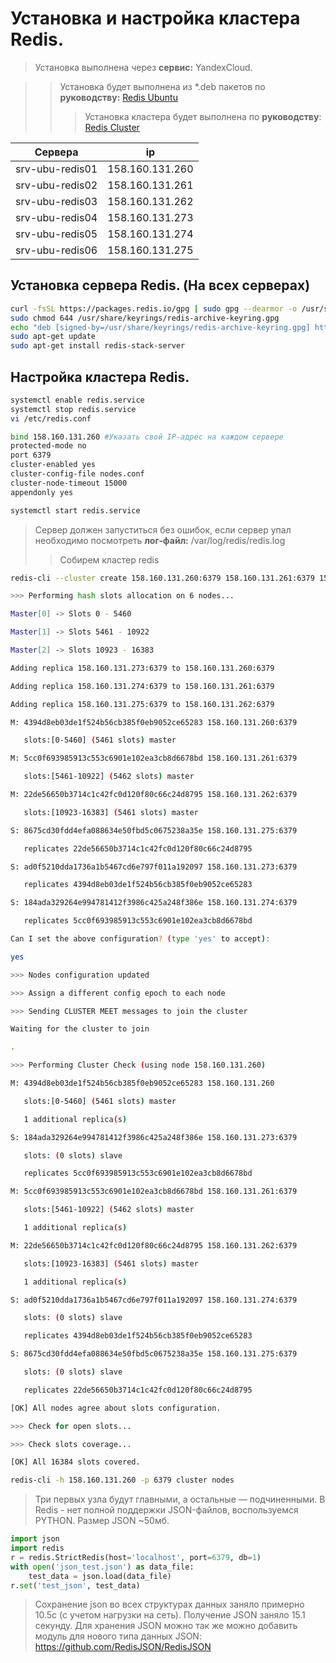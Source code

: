 # Установка и настройка кластера Redis.
> Установка выполнена через **сервис:** YandexCloud.

>> Установка будет выполнена из *.deb пакетов по **руководству:** [Redis Ubuntu](https://redis.io/docs/latest/operate/oss_and_stack/install/install-stack/linux/)
>>> Установка кластера будет выполнена по **руководству**: [Redis Cluster](https://redis.io/docs/latest/operate/oss_and_stack/management/scaling/)

| Cервера  | ip | 
| ----------- | ----------- |
| srv-ubu-redis01    | 158.160.131.260   |
| srv-ubu-redis02    | 158.160.131.261   |
| srv-ubu-redis03    | 158.160.131.262   |
| srv-ubu-redis04    | 158.160.131.273   |
| srv-ubu-redis05    | 158.160.131.274   |
| srv-ubu-redis06    | 158.160.131.275   |

## Установка сервера Redis. (На всех серверах)
```bash
curl -fsSL https://packages.redis.io/gpg | sudo gpg --dearmor -o /usr/share/keyrings/redis-archive-keyring.gpg
sudo chmod 644 /usr/share/keyrings/redis-archive-keyring.gpg
echo "deb [signed-by=/usr/share/keyrings/redis-archive-keyring.gpg] https://packages.redis.io/deb $(lsb_release -cs) main" | sudo tee /etc/apt/sources.list.d/redis.list
sudo apt-get update
sudo apt-get install redis-stack-server
```

## Настройка кластера Redis.
```bash
systemctl enable redis.service
systemctl stop redis.service
vi /etc/redis.conf

bind 158.160.131.260 #Указать свой IP-адрес на каждом сервере
protected-mode no
port 6379
cluster-enabled yes
cluster-config-file nodes.conf
cluster-node-timeout 15000
appendonly yes

systemctl start redis.service
```

> Сервер должен запуститься без ошибок, если сервер упал необходимо посмотреть **лог-файл:** /var/log/redis/redis.log
>> Собирем кластер redis

```bash
redis-cli --cluster create 158.160.131.260:6379 158.160.131.261:6379 158.160.131.262:6379 158.160.131.273:6379 158.160.131.274:6379 158.160.131.275:6379 --cluster-replicas 1

>>> Performing hash slots allocation on 6 nodes...

Master[0] -> Slots 0 - 5460

Master[1] -> Slots 5461 - 10922

Master[2] -> Slots 10923 - 16383

Adding replica 158.160.131.273:6379 to 158.160.131.260:6379

Adding replica 158.160.131.274:6379 to 158.160.131.261:6379

Adding replica 158.160.131.275:6379 to 158.160.131.262:6379

M: 4394d8eb03de1f524b56cb385f0eb9052ce65283 158.160.131.260:6379

   slots:[0-5460] (5461 slots) master

M: 5cc0f693985913c553c6901e102ea3cb8d6678bd 158.160.131.261:6379

   slots:[5461-10922] (5462 slots) master

M: 22de56650b3714c1c42fc0d120f80c66c24d8795 158.160.131.262:6379

   slots:[10923-16383] (5461 slots) master

S: 8675cd30fdd4efa088634e50fbd5c0675238a35e 158.160.131.275:6379

   replicates 22de56650b3714c1c42fc0d120f80c66c24d8795

S: ad0f5210dda1736a1b5467cd6e797f011a192097 158.160.131.273:6379

   replicates 4394d8eb03de1f524b56cb385f0eb9052ce65283

S: 184ada329264e994781412f3986c425a248f386e 158.160.131.274:6379

   replicates 5cc0f693985913c553c6901e102ea3cb8d6678bd

Can I set the above configuration? (type 'yes' to accept):

yes

>>> Nodes configuration updated

>>> Assign a different config epoch to each node

>>> Sending CLUSTER MEET messages to join the cluster

Waiting for the cluster to join

.

>>> Performing Cluster Check (using node 158.160.131.260)

M: 4394d8eb03de1f524b56cb385f0eb9052ce65283 158.160.131.260

   slots:[0-5460] (5461 slots) master

   1 additional replica(s)

S: 184ada329264e994781412f3986c425a248f386e 158.160.131.273:6379

   slots: (0 slots) slave

   replicates 5cc0f693985913c553c6901e102ea3cb8d6678bd

M: 5cc0f693985913c553c6901e102ea3cb8d6678bd 158.160.131.261:6379

   slots:[5461-10922] (5462 slots) master

   1 additional replica(s)

M: 22de56650b3714c1c42fc0d120f80c66c24d8795 158.160.131.262:6379

   slots:[10923-16383] (5461 slots) master

   1 additional replica(s)

S: ad0f5210dda1736a1b5467cd6e797f011a192097 158.160.131.274:6379

   slots: (0 slots) slave

   replicates 4394d8eb03de1f524b56cb385f0eb9052ce65283

S: 8675cd30fdd4efa088634e50fbd5c0675238a35e 158.160.131.275:6379

   slots: (0 slots) slave

   replicates 22de56650b3714c1c42fc0d120f80c66c24d8795

[OK] All nodes agree about slots configuration.

>>> Check for open slots...

>>> Check slots coverage...

[OK] All 16384 slots covered.

redis-cli -h 158.160.131.260 -p 6379 cluster nodes
```

> Три первых узла будут главными, а остальные — подчиненными.
> В Redis - нет полной поддержки JSON-файлов, воспользуемся PYTHON. Размер JSON ~50мб.

```python
import json
import redis
r = redis.StrictRedis(host='localhost', port=6379, db=1)
with open('json_test.json') as data_file:
    test_data = json.load(data_file)
r.set('test_json', test_data)
```

>Сохранение json во всех структурах данных заняло примерно 10.5с (с учетом нагрузки на сеть). Получение JSON заняло 15.1 секунду.
>Для хранения JSON можно так же можно добавить модуль для нового типа данных JSON: https://github.com/RedisJSON/RedisJSON
